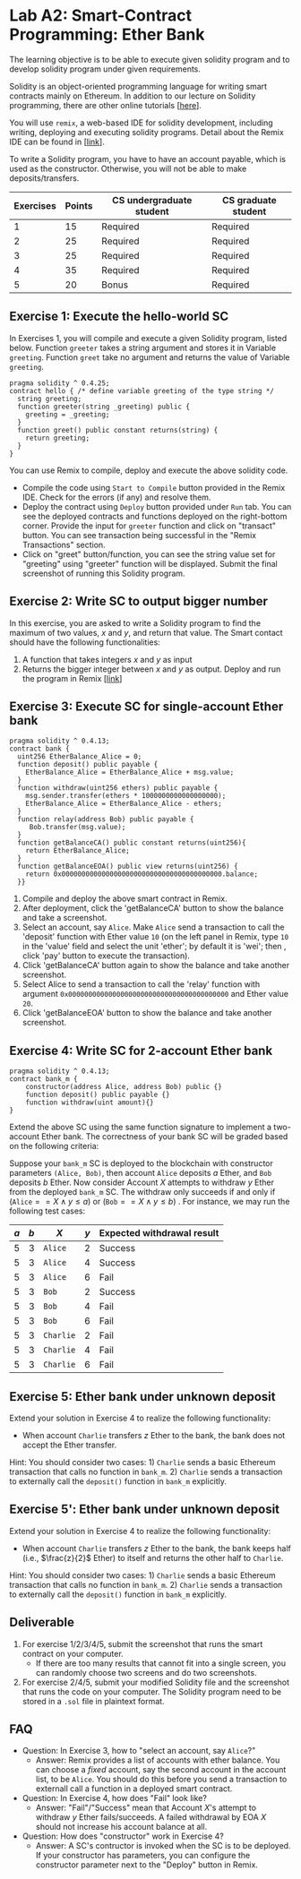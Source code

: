 Lab A2: Smart-Contract Programming: Ether Bank
===

The learning objective is to be able to execute given solidity program and to develop solidity program under given requirements.

Solidity is an object-oriented programming language for writing smart contracts mainly on Ethereum. In addition to our lecture on Solidity programming, there are other online tutorials [[here](https://solidity.readthedocs.io/en/v0.4.24/introduction-to-smart-contracts.html)].

You will use `remix`, a web-based IDE for solidity development, including writing, deploying and executing solidity programs. Detail about the Remix IDE can be found in [[link](https://remix.readthedocs.io/en/latest/)].

To write a Solidity program, you have to have an account payable, which is used as the constructor. Otherwise, you will not be able to make deposits/transfers. 


| Exercises | Points | CS undergraduate student | CS graduate student
| --- | --- | --- | --- |
|  1  | 15 |  Required | Required |
|  2  | 25 | Required | Required |
|  3  | 25 | Required | Required |
|  4  | 35 | Required | Required |
|  5  | 20 | Bonus | Required |

Exercise 1: Execute the hello-world SC
---

In Exercises 1, you will compile and execute a given Solidity program, listed below. Function `greeter` takes a string argument and stores it in Variable `greeting`. Function `greet` take no argument and returns the value of Variable `greeting`.

```
pragma solidity ^ 0.4.25;
contract hello { /* define variable greeting of the type string */  
  string greeting;
  function greeter(string _greeting) public {
    greeting = _greeting;
  } 
  function greet() public constant returns(string) {
    return greeting;
  }
} 
```

You can use Remix to compile, deploy and execute the above solidity code. 

- Compile the code using `Start to Compile` button provided in the Remix IDE. Check for the errors (if any) and resolve them.
- Deploy the contract using `Deploy` button provided under `Run` tab. You can see the deployed contracts and functions deployed on the right-bottom corner. Provide the input for `greeter` function and click on "transact" button. You can see transaction being successful in the "Remix Transactions" section. 
- Click on "greet" button/function, you can see the string value set for "greeting" using "greeter" function will be displayed. Submit the final screenshot of running this Solidity program.

Exercise 2: Write SC to output bigger number
---

In this exercise, you are asked to write a Solidity program to find the maximum of two values, $x$ and $y$, and return that value. The Smart contact should have the following functionalities:

1. A function that takes integers $x$ and $y$ as input
2. Returns the bigger integer between  $x$ and $y$ as output. Deploy and run the program in Remix [[link](https://remix.ethereum.org/)]

Exercise 3: Execute SC for single-account Ether bank 
---

```
pragma solidity ^ 0.4.13;
contract bank {
  uint256 EtherBalance_Alice = 0;
  function deposit() public payable {
    EtherBalance_Alice = EtherBalance_Alice + msg.value;
  }
  function withdraw(uint256 ethers) public payable {
    msg.sender.transfer(ethers * 1000000000000000000);
    EtherBalance_Alice = EtherBalance_Alice - ethers;
  }
  function relay(address Bob) public payable {
     Bob.transfer(msg.value);
  }
  function getBalanceCA() public constant returns(uint256){
    return EtherBalance_Alice;
  }
  function getBalanceEOA() public view returns(uint256) {
    return 0x0000000000000000000000000000000000000000.balance;
  }}
```

1. Compile and deploy the above smart contract in Remix. 
2. After deployment, click the 'getBalanceCA' button to show the balance and take a screenshot. 
3. Select an account, say `Alice`. Make `Alice` send a transaction to call the 'deposit' function with Ether value `10` (on the left panel in Remix, type `10` in the 'value' field and select the unit 'ether'; by default it is 'wei'; then , click 'pay' button to execute the transaction). 
4. Click 'getBalanceCA' button again to show the balance and take another screenshot.
5. Select Alice to send a transaction to call the 'relay' function with argument `0x0000000000000000000000000000000000000000` and Ether value `20`. 
6. Click 'getBalanceEOA' button  to show the balance and take another screenshot.

<!--
Modify the given SC program to implement the following rule: The updated `payrelay` smart contract should only relay payment when the value is above `12` Ether.
-->

Exercise 4: Write SC for 2-account Ether bank
---

```
pragma solidity ^ 0.4.13;
contract bank_m {
    constructor(address Alice, address Bob) public {}
    function deposit() public payable {}
    function withdraw(uint amount){}
}
```

Extend the above SC using the same function signature to implement a two-account Ether bank. The correctness of your bank SC will be graded based on the following criteria:

Suppose your `bank_m` SC is deployed to the blockchain with constructor parameters `(Alice, Bob)`, then account `Alice` deposits $a$ Ether, and `Bob` deposits $b$ Ether. Now consider Account $X$ attempts to withdraw $y$ Ether from the deployed `bank_m` SC. The withdraw only succeeds if and only if (`Alice`$==X\land{}y\leq{}a$) or (`Bob`$==X\land{}y\leq{}b$) . For instance, we may run the following test cases:

| $a$ | $b$ | $X$ | $y$ | Expected withdrawal result |
| --- | --- | --- | --- | --- |
| 5 | 3 | `Alice` | 2 | Success |
| 5 | 3 | `Alice` | 4 | Success |
| 5 | 3 | `Alice` | 6 | Fail |
| 5 | 3 | `Bob` | 2 | Success |
| 5 | 3 | `Bob` | 4 | Fail |
| 5 | 3 | `Bob` | 6 | Fail |
| 5 | 3 | `Charlie` | 2 | Fail |
| 5 | 3 | `Charlie` | 4 | Fail |
| 5 | 3 | `Charlie` | 6 | Fail |

Exercise 5: Ether bank under unknown deposit
---

Extend your solution in Exercise 4 to realize the following functionality: 

- When account `Charlie` transfers $z$ Ether to the bank, the bank does not accept the Ether transfer.

Hint: You should consider two cases: 1) `Charlie` sends a basic Ethereum transaction that calls no function in `bank_m`. 2) `Charlie` sends a transaction to externally call the `deposit()` function in `bank_m` explicitly. 

Exercise 5': Ether bank under unknown deposit
---

Extend your solution in Exercise 4 to realize the following functionality: 

- When account `Charlie` transfers $z$ Ether to the bank, the bank keeps half (i.e., $\frac{z}{2}$ Ether) to itself and returns the other half to `Charlie`.

Hint: You should consider two cases: 1) `Charlie` sends a basic Ethereum transaction that calls no function in `bank_m`. 2) `Charlie` sends a transaction to externally call the `deposit()` function in `bank_m` explicitly. 



<!--

Exercise 3: Rock-paper-scissors game
---

Write a Smart contract to implement the Rock-Paper-Scissors game in solidity. You can use variables to keep track of the deposit and player values.The contract should have the following functionalities:

1. There should be two players. Consider one specific address as the owner address (where both players will deposit their money).
2. Each player deposits an initial amount of 5 Ethers into the owner account.
3. Once both the players deposit the money, allow them to play. While depositing the money, make sure you keep track of who is depositing and make him/her the player1 or player2 accordingly.
4. Write a function `play` which takes the string parameter (Choice of the player - Rock, paper, scissors) and consider their choice only if they have deposited successfully.
5. Once both the players have input their choices, find the winner and transfer the money as below:
    - a. If player1 wins, send bid amount ie, 10 Ethers to player1.
    - b. If player2 wins, send bid amount ie, 10 Ethers to player2.
    - c. If both the players win, divide the bid amount and send to players equally. Once the game is finished, `Account` values (on the right-top corner of the IDE) of the designated player addresses should be updated. Make sure the player is depositing exactly 5 Ethers else the transaction should be rejected. While depositing the amount (5 Ethers in our case), `Value` on the right-top corner must be equivalent to 5 Ethers, in-order for the Remix to send the transaction successfully.
-->

Deliverable
---

1. For exercise 1/2/3/4/5, submit the screenshot that runs the smart contract on your computer.
    - If there are too many results that cannot fit into a single screen, you can randomly choose two screens and do two screenshots. 
2. For exercise 2/4/5, submit your modified Solidity file and the screenshot that runs the code on your computer. The Solidity program need to be stored in a `.sol` file in plaintext format.

FAQ
---

- Question: In Exercise 3, how to "select an account, say `Alice`?"
    - Answer: Remix provides a list of accounts with ether balance. You can choose a *fixed* account, say the second account in the account list, to be `Alice`. You should do this before you send a transaction to externall call a function in a deployed smart contract.
- Question: In Exercise 4, how does "Fail" look like?
    - Answer: "Fail"/"Success" mean that Account $X$'s attempt to withdraw $y$ Ether fails/succeeds. A failed withdrawal by EOA $X$ should not increase his account balance at all.
- Question: How does "constructor" work in Exercise 4?
    - Answer: A SC's contructor is invoked when the SC is to be deployed. If your constructor has parameters, you can configure the constructor parameter next to the "Deploy" button in Remix.
